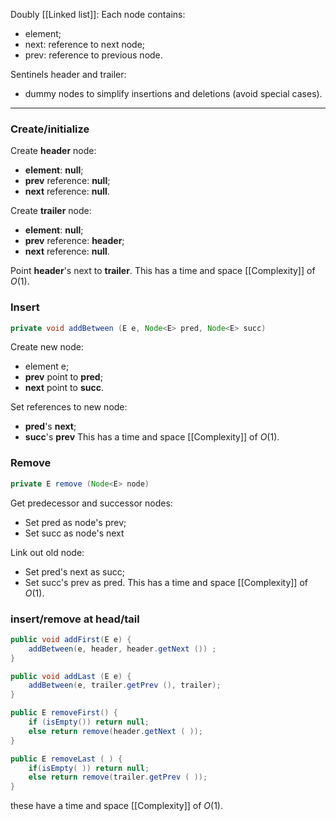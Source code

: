 Doubly [[Linked list]]:
Each node contains:
- element;
- next: reference to next node;
- prev: reference to previous node.

Sentinels header and trailer:
* dummy nodes to simplify insertions and deletions (avoid special cases).
___

### Create/initialize

Create **header** node:
- **element**: **null**;
- **prev** reference: **null**;
- **next** reference: **null**.

Create **trailer** node:
- **element**: **null**;
- **prev** reference: **header**;
- **next** reference: **null**.

Point **header**'s next to **trailer**.
This has a time and space [[Complexity]] of $O(1)$. 

### Insert
```java
private void addBetween (E e, Node<E> pred, Node<E> succ)
```
Create new node:
- element e;
- **prev** point to **pred**;
- **next** point to **succ**.

Set references to new node:
- **pred**'s **next**;
- **succ**'s **prev**
This has a time and space [[Complexity]] of $O(1)$. 

### Remove
```java
private E remove (Node<E> node)
```
Get predecessor and successor nodes:
- Set pred as node's prev;
- Set succ as node's next

Link out old node:
- Set pred's next as succ;
- Set succ's prev as pred.
This has a time and space [[Complexity]] of $O(1)$. 

### insert/remove at head/tail
```java
public void addFirst(E e) {
	addBetween(e, header, header.getNext ()) ;
}

public void addLast (E e) {
	addBetween(e, trailer.getPrev (), trailer);
}

public E removeFirst() {
	if (isEmpty()) return null;
	else return remove(header.getNext ( ));
}

public E removeLast ( ) {
	if(isEmpty( )) return null;
	else return remove(trailer.getPrev ( ));
}
```
these have a time and space [[Complexity]] of $O(1)$. 